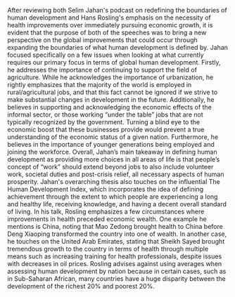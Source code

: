 After reviewing both Selim Jahan's podcast on redefining the boundaries of human development and Hans Rosling's emphasis on the necessity of health improvements over immediately pursuing economic growth, it is evident that the purpose of both of the speeches was to bring a new perspective on the global improvements that could occur through expanding the boundaries of what human development is defined by. Jahan focused specifically on a few issues when looking at what currently requires our primary focus in terms of global human development. Firstly, he addresses the importance of continuing to support the field of agriculture. While he acknowledges the importance of urbanization, he rightly emphasizes that the majority of the world is employed in rural/agricultural jobs, and that this fact cannot be ignored if we strive to make substantial changes in development in the future. Additionally, he believes in supporting and acknowledging the economic effects of the informal sector, or those working “under the table” jobs that are not typically recognized by the government. Turning a blind eye to the economic boost that these businesses provide would prevent a true understanding of the economic status of a given nation. Furthermore, he believes in the importance of younger generations being employed and joining the workforce. Overall, Jahan’s main takeaway in defining human development as providing more choices in all areas of life is that people’s concept of “work” should extend beyond jobs to also include volunteer work, societal duties and post-crisis relief, all necessary aspects of human prosperity. Jahan's overarching thesis also touches on the influential The Human Development Index, which incorporates the idea of defining achievement through the extent to which people are experiencing a long and healthy life, receiving knowledge, and having a decent overall standard of living. 
In his talk, Rosling emphasizes a few circumstances where improvements in health preceded economic wealth. One example he mentions is China, noting that Mao Zedong brought health to China before Deng Xiaoping transformed the country into one of wealth. In another case, he touches on the United Arab Emirates, stating that Sheikh Sayed brought tremendous growth to the country in terms of health through multiple means such as increasing training for health professionals, despite issues with decreases in oil prices. Rosling advises against using averages when assessing human development by nation because in certain cases, such as in Sub-Saharan African, many countries have a huge disparity between the development of the richest 20% and poorest 20%.

